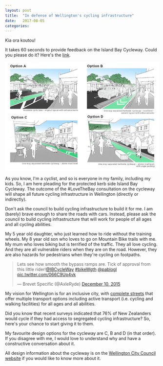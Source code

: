 ```yaml
---
layout: post
title:  "In defense of Wellington's cycling infrastructure"
date:   2017-08-05
categories: 
---
```


Kia ora koutou! 

It takes 60 seconds to provide feedback on the Island Bay Cycleway. Could you please do it? Here's the [link](https://diagram.typeform.com/to/OQkIo0).

![Cycleway Design Options](/assets/ibcycleway-options.png)

As you know, I'm a cyclist, and so is everyone in my family, including my kids. So, I am here pleading for the protected kerb side Island Bay Cycleway. The outcome of the #LoveTheBay consultation on the cycleway will shape all future cycling infrastructure in Wellington (directly or indirectly).

Don't ask the council to build cycling infrastructure to build it for me. I am (barely) brave enough to share the roads with cars. Instead, please ask the council to build cycling infrastructure that will work for people of all ages and all cycling abilities. 

My 5 year old daughter, who just learned how to ride without the training wheels. My 8 year old son who loves to go on Mountain Bike trails with me. My mum who loves biking but is terrified of the traffic. They all love cycling. And they are all vulnerable riders when they are on the road. However, they are also hazards for pedestrians when they're cycling on footpaths.

<blockquote class="twitter-tweet" data-lang="en"><p lang="en" dir="ltr">Lets see how smooth the bypass ramps are. Tick of approval from this little rider!<a href="https://twitter.com/IBCycleWay">@IBCycleWay</a> <a href="https://twitter.com/hashtag/bikeWgth?src=hash">#bikeWgth</a> <a href="https://twitter.com/pablogl">@pablogl</a> <a href="https://t.co/066C9Up4vk">pic.twitter.com/066C9Up4vk</a></p>&mdash; Brevet Specific (@AxleRyde) <a href="https://twitter.com/AxleRyde/status/674819152591192064">December 10, 2015</a></blockquote> <script async src="//platform.twitter.com/widgets.js" charset="utf-8"></script>

My vision for Wellington is for an inclusive city, with [complete streets](https://smartgrowthamerica.org/program/national-complete-streets-coalition/what-are-complete-streets/) that offer multiple transport options including active transport (i.e. cycling and walking facilities) for all ages and all abilities. 

Did you know that recent surveys indicated that 76% of New Zealanders would cycle if they had access to segregated cycling infrastructure? So, here's your chance to start giving it to them. 

My favourite design options for the cycleway are C, B and D (in that order). If you disagree with me, I would love to understand why and have a constructive conversation about it.

All design information about the cycleway is on the [Wellington City Council website](http://wellington.govt.nz/have-your-say/public-inputs/consultations/open/love-the-bay---delivering-on-the-cycleway) if you would like to know more about it.